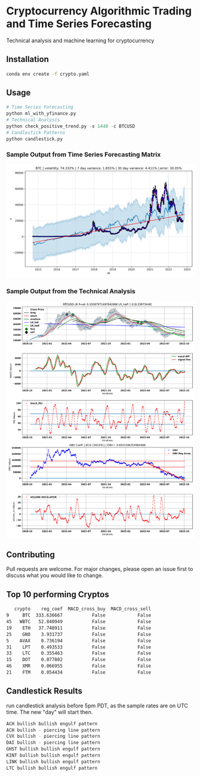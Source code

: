 # Cryptocurrency Algorithmic Trading and Time Series Forecasting

Technical analysis and machine learning for cryptocurrency

## Installation
```bash
conda env create -f crypto.yaml
```

## Usage

```python
# Time Series Forecasting
python ml_with_yfinance.py
# Technical Analysis
python check_positive_trend.py -s 1440 -c BTCUSD
# Candlestick Patterns
python candlestick.py
```
### Sample Output from Time Series Forecasting Matrix
![alt text](https://github.com/bszek213/cryptoML/blob/main/forecast_ML/BTC/BTC.png)

### Sample Output from the Technical Analysis
![alt text](https://github.com/bszek213/cryptoML/blob/main/technical_analysis/BTCUSD.svg)

## Contributing
Pull requests are welcome. For major changes, please open an issue first to discuss what you would like to change.

## Top 10 performing Cryptos
```bash
   crypto    reg_coef  MACD_cross_buy  MACD_cross_sell
9     BTC  333.636667           False            False
45   WBTC   52.840949           False            False
19    ETH   37.748911           False            False
25    GNO    3.931737           False            False
5    AVAX    0.736194           False            False
31    LPT    0.493533           False            False
33    LTC    0.355463           False            False
15    DOT    0.077802           False            False
46    XMR    0.066955           False            False
21    FTM    0.054434           False            False
```
## Candlestick Results
run candlestick analysis before 5pm PDT, as the sample rates are on UTC time. The
new "day" will start then.
```bash
ACH bullish bullish engulf pattern
ACH bullish - piercing line pattern
CVX bullish - piercing line pattern
DAI bullish - piercing line pattern
GHST bullish bullish engulf pattern
KINT bullish bullish engulf pattern
LINK bullish bullish engulf pattern
LTC bullish bullish engulf pattern
```

